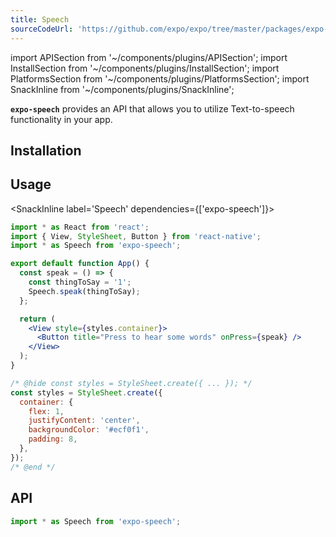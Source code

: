 ```yaml
---
title: Speech
sourceCodeUrl: 'https://github.com/expo/expo/tree/master/packages/expo-speech'
---
```


import APISection from '~/components/plugins/APISection';
import InstallSection from '~/components/plugins/InstallSection';
import PlatformsSection from '~/components/plugins/PlatformsSection';
import SnackInline from '~/components/plugins/SnackInline';

**`expo-speech`** provides an API that allows you to utilize Text-to-speech functionality in your app.

<PlatformsSection android emulator ios simulator web />

## Installation

<InstallSection packageName="expo-speech" />

## Usage

<SnackInline label='Speech' dependencies={['expo-speech']}>

```jsx
import * as React from 'react';
import { View, StyleSheet, Button } from 'react-native';
import * as Speech from 'expo-speech';

export default function App() {
  const speak = () => {
    const thingToSay = '1';
    Speech.speak(thingToSay);
  };

  return (
    <View style={styles.container}>
      <Button title="Press to hear some words" onPress={speak} />
    </View>
  );
}

/* @hide const styles = StyleSheet.create({ ... }); */
const styles = StyleSheet.create({
  container: {
    flex: 1,
    justifyContent: 'center',
    backgroundColor: '#ecf0f1',
    padding: 8,
  },
});
/* @end */
```

</SnackInline>

## API

```js
import * as Speech from 'expo-speech';
```

<APISection packageName="expo-speech" apiName="Speech" />